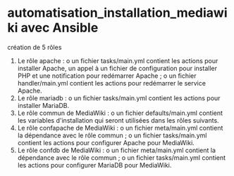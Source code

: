 # automatisation_installation_mediawiki avec Ansible
création de 5 rôles 
1.	Le rôle apache :
o	un fichier tasks/main.yml contient les actions pour installer Apache, un appel à un fichier de configuration pour installer PHP et une notification pour redémarrer Apache ;
o	un fichier handler/main.yml contient les actions pour redémarrer le service Apache.
2.	Le rôle mariadb :
o	un fichier tasks/main.yml contient les actions pour installer MariaDB.
3.	Le rôle commun de MediaWiki :
o	un fichier defaults/main.yml contient les variables d'installation qui seront utilisées dans les rôles suivants.
4.	Le rôle confapache de MediaWiki :
o	un fichier meta/main.yml contient la dépendance avec le rôle commun ;
o	un fichier tasks/main.yml contient les actions pour configurer Apache pour MediaWiki.
5.	Le rôle confdb de MediaWiki :
o	un fichier meta/main.yml contient la dépendance avec le rôle commun ;
o	un fichier tasks/main.yml contient les actions pour configurer MariaDB pour MediaWiki.
